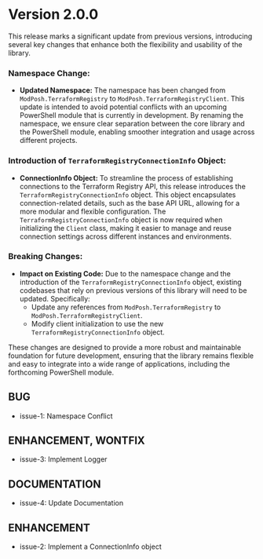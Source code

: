 # Version 2.0.0

This release marks a significant update from previous versions, introducing several key changes that enhance both the flexibility and usability of the library.

### Namespace Change:
- **Updated Namespace:** The namespace has been changed from `ModPosh.TerraformRegistry` to `ModPosh.TerraformRegistryClient`. This update is intended to avoid potential conflicts with an upcoming PowerShell module that is currently in development. By renaming the namespace, we ensure clear separation between the core library and the PowerShell module, enabling smoother integration and usage across different projects.

### Introduction of `TerraformRegistryConnectionInfo` Object:
- **ConnectionInfo Object:** To streamline the process of establishing connections to the Terraform Registry API, this release introduces the `TerraformRegistryConnectionInfo` object. This object encapsulates connection-related details, such as the base API URL, allowing for a more modular and flexible configuration. The `TerraformRegistryConnectionInfo` object is now required when initializing the `Client` class, making it easier to manage and reuse connection settings across different instances and environments.

### Breaking Changes:
- **Impact on Existing Code:** Due to the namespace change and the introduction of the `TerraformRegistryConnectionInfo` object, existing codebases that rely on previous versions of this library will need to be updated. Specifically:
  - Update any references from `ModPosh.TerraformRegistry` to `ModPosh.TerraformRegistryClient`.
  - Modify client initialization to use the new `TerraformRegistryConnectionInfo` object.

These changes are designed to provide a more robust and maintainable foundation for future development, ensuring that the library remains flexible and easy to integrate into a wide range of applications, including the forthcoming PowerShell module.

## BUG

* issue-1: Namespace Conflict

## ENHANCEMENT, WONTFIX

* issue-3: Implement Logger

## DOCUMENTATION

* issue-4: Update Documentation

## ENHANCEMENT

* issue-2: Implement a ConnectionInfo object

